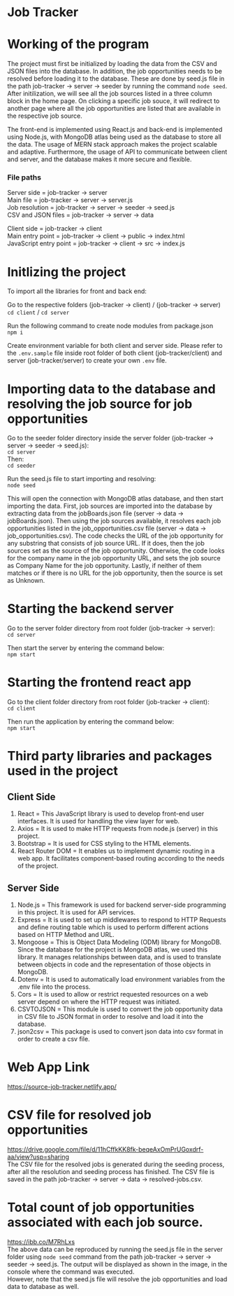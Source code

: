 # Job Tracker #

# Working of the program

The project must first be initialized by loading the data from the CSV and JSON files into the database. In addition, the job opportunities needs to be resolved before loading it to the database. These are done by seed.js file in the path job-tracker -> server -> seeder by running the command `node seed`.
After initilization, we will see all the job sources listed in a three column block in the home page. On clicking a specific job souce, it will redirect to another page where all the job opportunities are listed that are available in the respective job source.

The front-end is implemented using React.js and back-end is implemented using Node.js, with MongoDB atlas being used as the database to store all the data. The usage of MERN stack approach makes the project scalable and adaptive. Furthermore, the usage of API to communicate between client and server, and the database makes it more secure and flexible.

### File paths ###

Server side             = job-tracker -> server <br />
Main file               = job-tracker -> server -> server.js <br />
Job resolution          = job-tracker -> server -> seeder -> seed.js <br />
CSV and JSON files      = job-tracker -> server -> data <br />

Client side             = job-tracker -> client <br />
Main entry point        = job-tracker -> client -> public -> index.html <br />
JavaScript entry point  = job-tracker -> client -> src -> index.js <br />


# Initlizing the project

To import all the libraries for front and back end:

Go to the respective folders (job-tracker -> client) / (job-tracker -> server) <br />
`cd client` / `cd server`

Run the following command to create node modules from package.json <br />
`npm i`

Create environment variable for both client and server side.
Please refer to the `.env.sample` file inside root folder of both client (job-tracker/client) and server (job-tracker/server) to create your own `.env` file.

# Importing data to the database and resolving the job source for job opportunities

Go to the seeder folder directory inside the server folder (job-tracker -> server -> seeder -> seed.js): <br />
`cd server` <br />
Then: <br />
`cd seeder`

Run the seed.js file to start importing and resolving: <br />
`node seed`

This will open the connection with MongoDB atlas database, and then start importing the data. First, job sources are imported into the database by extracting data from the jobBoards.json file (server -> data -> jobBoards.json). Then using the job sources available, it resolves each job opportunities listed in the job_opportunities.csv file (server -> data -> job_opportunities.csv). The code checks the URL of the job opportunity for any substring that consists of job source URL. If it does, then the job sources set as the source of the job opportunity. Otherwise, the code looks for the company name in the job opportunity URL, and sets the job source as Company Name for the job opportunity. Lastly, if neither of them matches or if there is no URL for the job opportunity, then the source is set as Unknown.


# Starting the backend server

Go to the server folder directory from root folder (job-tracker -> server): <br />
`cd server`

Then start the server by entering the command below: <br />
`npm start`


# Starting the frontend react app

Go to the client folder directory from root folder (job-tracker -> client): <br />
`cd client`

Then run the application by entering the command below: <br />
`npm start`


# Third party libraries and packages used in the project

## Client Side ##

1) React = This JavaScript library is used to develop front-end user interfaces. It is used for handling the view layer for web. <br />
2) Axios = It is used to make HTTP requests from node.js (server) in this project. <br />
3) Bootstrap = It is used for CSS styling to the HTML elements. <br />
4) React Router DOM = It enables us to implement dynamic routing in a web app. It facilitates component-based routing according to the needs of the project. <br />

## Server Side ##

1) Node.js = This framework is used for backend server-side programming in this project. It is used for API services. <br />
2) Express = It is used to set up middlewares to respond to HTTP Requests and define routing table which is used to perform different actions based on HTTP Method and URL. <br />
3) Mongoose = This is Object Data Modeling (ODM) library for MongoDB. Since the database for the project is MongoDB atlas, we used this library. It manages relationships between data, and is used to translate between objects in code and the representation of those objects in MongoDB. <br />
4) Dotenv = It is used to automatically load environment variables from the .env file into the process. <br />
5) Cors = It is used to allow or restrict requested resources on a web server depend on where the HTTP request was initiated. <br />
6) CSVTOJSON = This module is used to convert the job opportunity data in CSV file to JSON format in order to resolve and load it into the database. <br />
7) json2csv = This package is used to convert json data into csv format in order to create a csv file. <br />


# Web App Link

https://source-job-tracker.netlify.app/

# CSV file for resolved job opportunities

https://drive.google.com/file/d/11hCffkKK8fk-beqeAxOmPrUGoxdrf-aa/view?usp=sharing <br />
The CSV file for the resolved jobs is generated during the seeding process, after all the resolution and seeding process has finished. The CSV file is saved in the path job-tracker -> server -> data -> resolved-jobs.csv.


# Total count of job opportunities associated with each job source.

https://ibb.co/M7RhLxs <br />
The above data can be reproduced by running the seed.js file in the server folder using `node seed` command from the path job-tracker -> server -> seeder -> seed.js. The output will be displayed as shown in the image, in the console where the command was executed. <br />
However, note that the seed.js file will resolve the job opportunities and load data to database as well.
